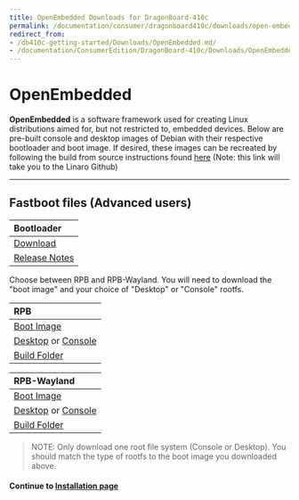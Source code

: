 ```yaml
---
title: OpenEmbedded Downloads for DragonBoard-410c
permalink: /documentation/consumer/dragonboard410c/downloads/open-embedded.md.html
redirect_from:
- /db410c-getting-started/Downloads/OpenEmbedded.md/
- /documentation/ConsumerEdition/DragonBoard-410c/Downloads/OpenEmbedded.md.html
---
```

# OpenEmbedded

**OpenEmbedded** is a software framework used for creating Linux distributions aimed for, but not restricted to, embedded devices. Below are pre-built console and desktop images of Debian with their respective bootloader and boot image. If desired, these images can be recreated by following the build from source instructions found [here](https://github.com/Linaro/documentation/blob/master/Reference-Platform/CECommon/OE.md) (Note: this link will take you to the Linaro Github)

***

## Fastboot files (Advanced users)

| Bootloader                                                                                                                              |
|:----------------------------------------------------------------------------------------------------------------------------------------|
| [Download](http://releases.linaro.org/96boards/dragonboard410c/linaro/rescue/latest/dragonboard410c_bootloader_emmc_linux-*.zip)        |
| [Release Notes](http://releases.linaro.org/96boards/dragonboard410c/linaro/rescue/latest/)      |

Choose between RPB and RPB-Wayland. You will need to download the "boot image" and your choice of "Desktop" or "Console" rootfs.

| RPB                                                                                                                                     |
|:----------------------------------------------------------------------------------------------------------------------------------------|
| [Boot Image](https://releases.linaro.org/96boards/dragonboard410c/linaro/openembedded/latest/rpb/boot--*-dragonboard-410c-*.img)                                                                                                               |
| [Desktop](https://releases.linaro.org/96boards/dragonboard410c/linaro/openembedded/latest/rpb/rpb-desktop-image-dragonboard-410c-*.rootfs.ext4.gz) or [Console](https://releases.linaro.org/96boards/dragonboard410c/linaro/openembedded/latest/rpb/rpb-console-image-dragonboard-410c-*.rootfs.ext4.gz)                                                       |
| [Build Folder](https://releases.linaro.org/96boards/dragonboard410c/linaro/openembedded/latest/)                         |

| RPB-Wayland                                                                                                                             |
|:----------------------------------------------------------------------------------------------------------------------------------------|
| [Boot Image](https://releases.linaro.org/96boards/dragonboard410c/linaro/openembedded/latest/rpb-wayland/boot--*-dragonboard-410c-*.img)                                                                                                               |
| [Desktop](https://releases.linaro.org/96boards/dragonboard410c/linaro/openembedded/latest/rpb-wayland/rpb-weston-image-dragonboard-410c-*.rootfs.ext4.gz) or [Console](https://releases.linaro.org/96boards/dragonboard410c/linaro/openembedded/latest/rpb-wayland/rpb-console-image-dragonboard-410c-*.rootfs.ext4.gz)                                               |
| [Build Folder](https://releases.linaro.org/96boards/dragonboard410c/linaro/openembedded/latest/)                 |

> NOTE: Only download one root file system (Console or Desktop). You should match the type of rootfs to the boot image you downloaded above.

#### Continue to [Installation page](../installation/)
